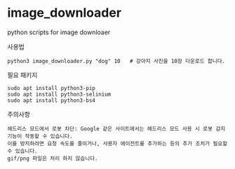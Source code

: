# image_downloader
python scripts for image downloaer

사용법

    python3 image_downloader.py "dog" 10   # 강아지 사진을 10장 다운로드 합니다. 

필요 패키지

    sudo apt install python3-pip
    sudo apt install python3-selinium
    sudo apt install python3-bs4 

주의사항

    헤드리스 모드에서 로봇 차단: Google 같은 사이트에서는 헤드리스 모드 사용 시 로봇 감지 기능이 작동할 수 있습니다. 
    이를 방지하려면 요청 속도를 줄이거나, 사용자 에이전트를 추가하는 등의 추가 조치가 필요할 수 있습니다.
    gif/png 파일은 처리 하지 않습니다. 
